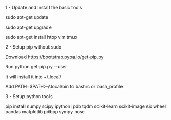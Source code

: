 1 - Update and Install the basic tools

sudo apt-get update

sudo apt-get upgrade 

sudo apt-get install htop vim tmux 

2 - Setup pip without sudo

Download https://bootstrap.pypa.io/get-pip.py

Run python get-pip.py --user

It will install it into \~/.local/

Add PATH=$PATH:~/.local/bin to bashrc or bash_profile

3 - Setup python tools

pip install numpy scipy ipython ipdb tqdm scikit-learn scikit-image six wheel pandas matplotlib pdbpp sympy nose

